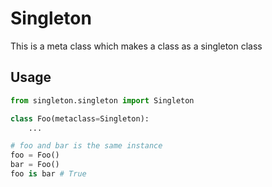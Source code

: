 # Singleton

This is a meta class which makes a class as a singleton class

## Usage
```python
from singleton.singleton import Singleton

class Foo(metaclass=Singleton):
    ...

# foo and bar is the same instance
foo = Foo()
bar = Foo()
foo is bar # True
```